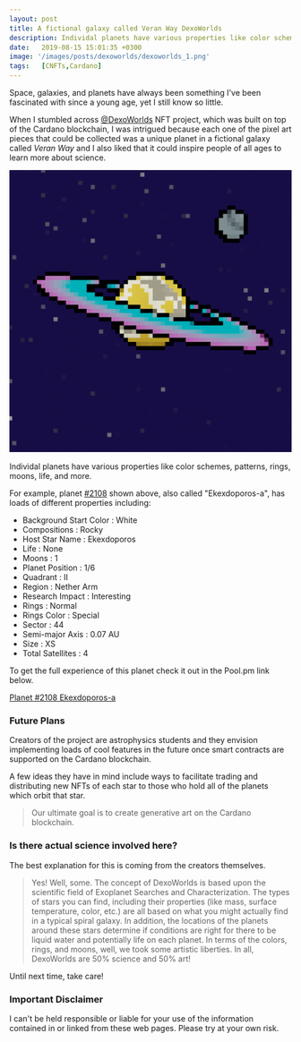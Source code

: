```yaml
---
layout: post
title: A fictional galaxy called Veran Way DexoWorlds
description: Individal planets have various properties like color schemes, patterns, rings, moons, life, and more. 
date:   2019-08-15 15:01:35 +0300
image: '/images/posts/dexoworlds/dexoworlds_1.png'
tags:   [CNFTs,Cardano]
---
```

Space, galaxies, and planets have always been something I've been fascinated with since a young age, yet I still know so little. 

When I stumbled across [@DexoWorlds](https://twitter.com/DexoWorlds) NFT project, which was built on top of the Cardano blockchain, I was intrigued because each one of the pixel art pieces that could be collected was a unique planet in a fictional galaxy called *Veran Way* and I also liked that it could inspire people of all ages to learn more about science. 

![](/images/posts/dexoworlds/dexoworlds_5.png)

Individal planets have various properties like color schemes, patterns, rings, moons, life, and more. 

For example, planet [#2108](https://pool.pm/862cd06c4504de6114a29e0b863751ee84ad455493d43aeeb727d896.DexoWorld2108) shown above, also called "Ekexdoporos-a", has loads of different properties including: 

- Background Start Color : White
- Compositions : Rocky 
- Host Star Name : Ekexdoporos
- Life : None
- Moons : 1
- Planet Position : 1/6
- Quadrant : II
- Region : Nether Arm
- Research Impact : Interesting
- Rings : Normal
- Rings Color : Special 
- Sector : 44
- Semi-major Axis : 0.07 AU
- Size : XS
- Total Satellites : 4

To get the full experience of this planet check it out in the Pool.pm link below. 

[Planet #2108 Ekexdoporos-a](https://pool.pm/862cd06c4504de6114a29e0b863751ee84ad455493d43aeeb727d896.DexoWorld2108) 

### Future Plans
Creators of the project are astrophysics students and they envision implementing loads of cool features in the future once smart contracts are supported on the Cardano blockchain.  

A few ideas they have in mind include ways to facilitate trading and distributing new NFTs of each star to those who hold all of the planets which orbit that star.

> Our ultimate goal is to create generative art on the Cardano blockchain.

### Is there actual science involved here?
The best explanation for this is coming from the creators themselves.

> Yes! Well, some. The concept of DexoWorlds is based upon the scientific field of Exoplanet Searches and Characterization. The types of stars you can find, including their properties (like mass, surface temperature, color, etc.) are all based on what you might actually find in a typical spiral galaxy. In addition, the locations of the planets around these stars determine if conditions are right for there to be liquid water and potentially life on each planet. In terms of the colors, rings, and moons, well, we took some artistic liberties. In all, DexoWorlds are 50% science and 50% art!




Until next time, take care! 

### Important Disclaimer
I can't be held responsible or liable for your use of the information contained in or linked from these web pages. Please try at your own risk.

